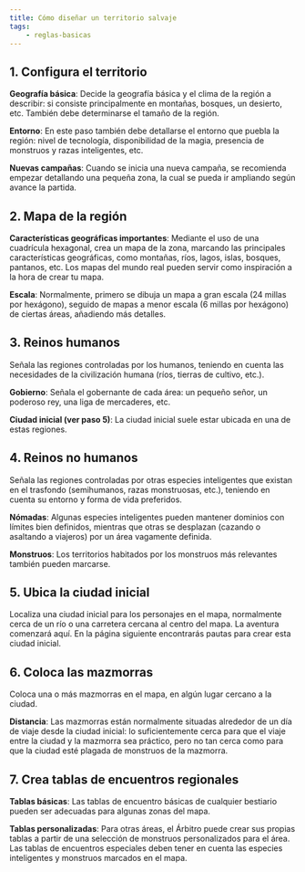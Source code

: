 ```yaml
---
title: Cómo diseñar un territorio salvaje
tags:
    - reglas-basicas
---
```


## 1. Configura el territorio
**Geografía básica**: Decide la geografía básica y el clima de la región a describir: si consiste principalmente en montañas, bosques, un desierto, etc. También debe determinarse el tamaño de la región.

**Entorno**: En este paso también debe detallarse el entorno que puebla la región: nivel de tecnología, disponibilidad de la magia, presencia de monstruos y razas inteligentes, etc.

**Nuevas campañas**: Cuando se inicia una nueva campaña, se recomienda empezar detallando una pequeña zona, la cual se pueda ir ampliando según avance la partida.

## 2. Mapa de la región
**Características geográficas importantes**: Mediante el uso de una cuadrícula hexagonal, crea un mapa de la zona, marcando las principales características geográficas, como montañas, ríos, lagos, islas, bosques, pantanos, etc. Los mapas del mundo real pueden servir como inspiración a la hora de crear tu mapa.

**Escala**: Normalmente, primero se dibuja un mapa a gran escala (24 millas por hexágono), seguido de mapas a menor escala (6 millas por hexágono) de ciertas áreas, añadiendo más detalles.

## 3. Reinos humanos
Señala las regiones controladas por los humanos, teniendo en cuenta las necesidades de la civilización humana (ríos, tierras de cultivo, etc.).

**Gobierno**: Señala el gobernante de cada área: un pequeño señor, un poderoso rey, una liga de mercaderes, etc.

**Ciudad inicial (ver paso 5)**: La ciudad inicial suele estar ubicada en una de estas regiones.

## 4. Reinos no humanos
Señala las regiones controladas por otras especies inteligentes que existan en el trasfondo (semihumanos, razas monstruosas, etc.), teniendo en cuenta su entorno y forma de vida preferidos.

**Nómadas**: Algunas especies inteligentes pueden mantener dominios con límites bien definidos, mientras que otras se desplazan (cazando o asaltando a viajeros) por un área vagamente definida.

**Monstruos**: Los territorios habitados por los monstruos más relevantes también pueden marcarse.

## 5. Ubica la ciudad inicial
Localiza una ciudad inicial para los personajes en el mapa, normalmente cerca de un río o una carretera cercana al centro del mapa. La aventura comenzará aquí. En la página siguiente encontrarás pautas para crear esta ciudad inicial.

## 6. Coloca las mazmorras
Coloca una o más mazmorras en el mapa, en algún lugar cercano a la ciudad.

**Distancia**: Las mazmorras están normalmente situadas alrededor de un día de viaje desde la ciudad inicial: lo suficientemente cerca para que el viaje entre la ciudad y la mazmorra sea práctico, pero no tan cerca como para que la ciudad esté plagada de monstruos de la mazmorra.

## 7. Crea tablas de encuentros regionales
**Tablas básicas**: Las tablas de encuentro básicas de cualquier bestiario pueden ser adecuadas para algunas zonas del mapa.

**Tablas personalizadas**: Para otras áreas, el Árbitro puede crear sus propias tablas a partir de una selección de monstruos personalizados para el área. Las tablas de encuentros especiales deben tener en cuenta las especies inteligentes y monstruos marcados en el mapa.
